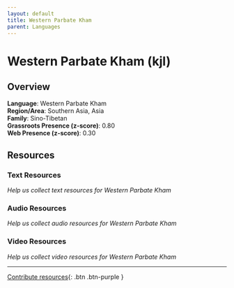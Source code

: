 ```yaml
---
layout: default
title: Western Parbate Kham
parent: Languages
---
```


# Western Parbate Kham (kjl)

## Overview

**Language**: Western Parbate Kham  
**Region/Area**: Southern Asia, Asia  
**Family**: Sino-Tibetan  
**Grassroots Presence (z-score)**: 0.80  
**Web Presence (z-score)**: 0.30  

## Resources

### Text Resources
*Help us collect text resources for Western Parbate Kham*

### Audio Resources
*Help us collect audio resources for Western Parbate Kham*

### Video Resources
*Help us collect video resources for Western Parbate Kham*

---

[Contribute resources](https://forms.office.com/e/1SfLJx3u1r){: .btn .btn-purple }
